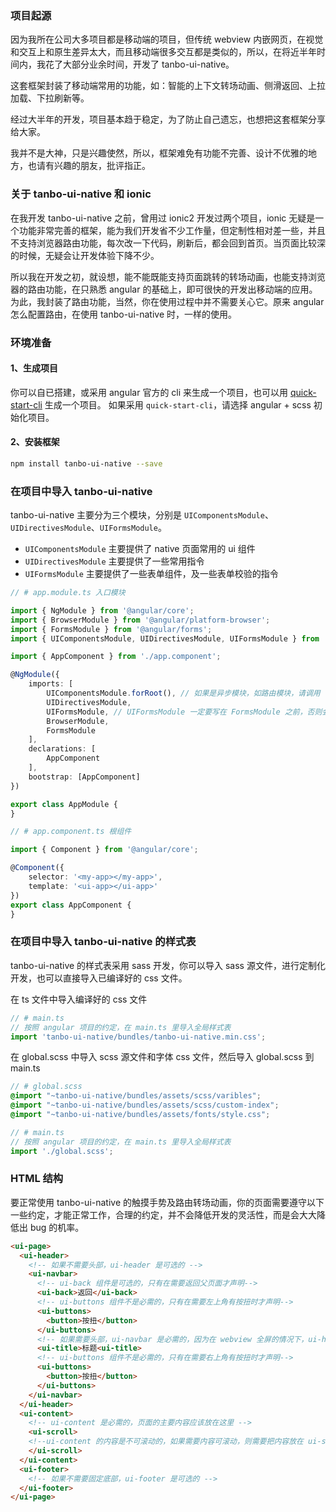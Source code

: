 ### 项目起源

因为我所在公司大多项目都是移动端的项目，但传统 webview 内嵌网页，在视觉和交互上和原生差异太大，而且移动端很多交互都是类似的，所以，在将近半年时间内，我花了大部分业余时间，开发了 tanbo-ui-native。

这套框架封装了移动端常用的功能，如：智能的上下文转场动画、侧滑返回、上拉加载、下拉刷新等。

经过大半年的开发，项目基本趋于稳定，为了防止自己遗忘，也想把这套框架分享给大家。

我并不是大神，只是兴趣使然，所以，框架难免有功能不完善、设计不优雅的地方，也请有兴趣的朋友，批评指正。


### 关于 tanbo-ui-native 和 ionic

在我开发 tanbo-ui-native 之前，曾用过 ionic2 开发过两个项目，ionic 无疑是一个功能非常完善的框架，能为我们开发省不少工作量，但定制性相对差一些，并且不支持浏览器路由功能，每次改一下代码，刷新后，都会回到首页。当页面比较深的时候，无疑会让开发体验下降不少。

所以我在开发之初，就设想，能不能既能支持页面跳转的转场动画，也能支持浏览器的路由功能，在只熟悉 angular 的基础上，即可很快的开发出移动端的应用。为此，我封装了路由功能，当然，你在使用过程中并不需要关心它。原来 angular 怎么配置路由，在使用 tanbo-ui-native 时，一样的使用。

### 环境准备

#### 1、生成项目

你可以自已搭建，或采用 angular 官方的 cli 来生成一个项目，也可以用 <a class="color-primary" href="https://github.com/tbhuabi/quick-start-cli" target="_blank">quick-start-cli</a> 生成一个项目。
如果采用 `quick-start-cli`，请选择 angular + scss 初始化项目。

#### 2、安装框架

```bash
npm install tanbo-ui-native --save
```

### 在项目中导入 tanbo-ui-native

tanbo-ui-native 主要分为三个模块，分别是 `UIComponentsModule`、`UIDirectivesModule`、`UIFormsModule`。
+ `UIComponentsModule` 主要提供了 native 页面常用的 ui 组件
+ `UIDirectivesModule` 主要提供了一些常用指令
+ `UIFormsModule` 主要提供了一些表单组件，及一些表单校验的指令

```typescript
// # app.module.ts 入口模块

import { NgModule } from '@angular/core';
import { BrowserModule } from '@angular/platform-browser';
import { FormsModule } from '@angular/forms';
import { UIComponentsModule, UIDirectivesModule, UIFormsModule } from 'tanbo-ui-native';

import { AppComponent } from './app.component';

@NgModule({
    imports: [
        UIComponentsModule.forRoot(), // 如果是异步模块，如路由模块，请调用 `forChild()` 方法
        UIDirectivesModule,
        UIFormsModule, // UIFormsModule 一定要写在 FormsModule 之前，否则会导致部分校验指令不能正常工作
        BrowserModule,
        FormsModule
    ],
    declarations: [
        AppComponent
    ],
    bootstrap: [AppComponent]
})

export class AppModule {
}
```

```typescript
// # app.component.ts 根组件

import { Component } from '@angular/core';

@Component({
    selector: '<my-app></my-app>',
    template: '<ui-app></ui-app>'
})
export class AppComponent {
}
```


### 在项目中导入 tanbo-ui-native 的样式表

tanbo-ui-native 的样式表采用 sass 开发，你可以导入 sass 源文件，进行定制化开发，也可以直接导入已编译好的 css 文件。

在 ts 文件中导入编译好的 css 文件
```typescript
// # main.ts
// 按照 angular 项目的约定，在 main.ts 里导入全局样式表
import 'tanbo-ui-native/bundles/tanbo-ui-native.min.css';
```

在 global.scss 中导入 scss 源文件和字体 css 文件，然后导入 global.scss 到 main.ts
```scss
// # global.scss
@import "~tanbo-ui-native/bundles/assets/scss/varibles";
@import "~tanbo-ui-native/bundles/assets/scss/custom-index";
@import "~tanbo-ui-native/bundles/assets/fonts/style.css";
```
```typescript
// # main.ts
// 按照 angular 项目的约定，在 main.ts 里导入全局样式表
import './global.scss';
```

### HTML 结构

要正常使用 tanbo-ui-native 的触摸手势及路由转场动画，你的页面需要遵守以下一些约定，才能正常工作，合理的约定，并不会降低开发的灵活性，而是会大大降低出 bug 的机率。

```html
<ui-page>
  <ui-header>
    <!-- 如果不需要头部，ui-header 是可选的 -->
    <ui-navbar>
      <!-- ui-back 组件是可选的，只有在需要返回父页面才声明-->
      <ui-back>返回</ui-back>
      <!-- ui-buttons 组件不是必需的，只有在需要左上角有按扭时才声明-->
      <ui-buttons>
        <button>按扭</button>
      </ui-buttons>
      <!-- 如果需要头部，ui-navbar 是必需的，因为在 webview 全屏的情况下，ui-header 会有 20px 的 padding-top，用来显示手机的状态栏。如果你需要设置整个头部的背景颜色，则应该设置 ui-header 的背景，而不是 ui-navbar -->
      <ui-title>标题<ui-title>
      <!-- ui-buttons 组件不是必需的，只有在需要右上角有按扭时才声明-->
      <ui-buttons>
        <button>按扭</button>
      </ui-buttons>
    </ui-navbar>
  </ui-header>
  <ui-content>
    <!-- ui-content 是必需的，页面的主要内容应该放在这里 -->
    <ui-scroll>
    <!--ui-content 的内容是不可滚动的，如果需要内容可滚动，则需要把内容放在 ui-scroll 内。-->
    </ui-scroll>
  </ui-content>
  <ui-footer>
    <!-- 如果不需要固定底部，ui-footer 是可选的 -->
  </ui-footer>
</ui-page>
```
